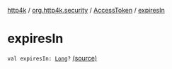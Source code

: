 [http4k](../../index.md) / [org.http4k.security](../index.md) / [AccessToken](index.md) / [expiresIn](./expires-in.md)

# expiresIn

`val expiresIn: `[`Long`](https://kotlinlang.org/api/latest/jvm/stdlib/kotlin/-long/index.html)`?` [(source)](https://github.com/http4k/http4k/blob/master/http4k-security-oauth/src/main/kotlin/org/http4k/security/AccessToken.kt#L12)